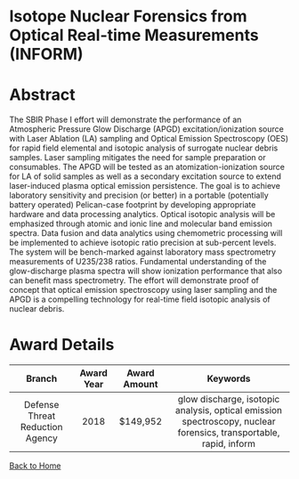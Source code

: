 
Isotope Nuclear Forensics from Optical Real-time Measurements (INFORM)
======================================================================

# Abstract


The SBIR Phase I effort will demonstrate the performance of an Atmospheric Pressure Glow Discharge (APGD) excitation/ionization source with Laser Ablation (LA) sampling and Optical Emission Spectroscopy (OES) for rapid field elemental and isotopic analysis of surrogate nuclear debris samples. Laser sampling mitigates the need for sample preparation or consumables. The APGD will be tested as an atomization-ionization source for LA of solid samples as well as a secondary excitation source to extend laser-induced plasma optical emission persistence. The goal is to achieve laboratory sensitivity and precision (or better) in a portable (potentially battery operated) Pelican-case footprint by developing appropriate hardware and data processing analytics. Optical isotopic analysis will be emphasized through atomic and ionic line and molecular band emission spectra. Data fusion and data analytics using chemometric processing will be implemented to achieve isotopic ratio precision at sub-percent levels. The system will be bench-marked against laboratory mass spectrometry measurements of U235/238 ratios. Fundamental understanding of the glow-discharge plasma spectra will show ionization performance that also can benefit mass spectrometry. The effort will demonstrate proof of concept that optical emission spectroscopy using laser sampling and the APGD is a compelling technology for real-time field isotopic analysis of nuclear debris.  

# Award Details

|Branch|Award Year|Award Amount|Keywords|
| :---: | :---: | :---: | :---: |
|Defense Threat Reduction Agency|2018|$149,952|glow discharge, isotopic analysis, optical emission spectroscopy, nuclear forensics, transportable, rapid, inform|
  
  


[Back to Home](https://github.com/chrischow/dod_sbir_awards/JH/#2593)